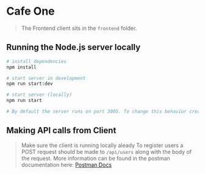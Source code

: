 # Cafe One

> The Frontend client sits in the `frontend` folder.

## Running the Node.js server locally

```bash
# install dependencies
npm install

# start server in development
npm run start:dev

# start server (locally)
npm run start

# By default the server runs on port 3005. To change this behavior create a .env file at the root of the project and specify the new PORT value.
```

## Making API calls from Client

> Make sure the client is running locally aleady
> To register users a POST request should be made to `/api/users` along with the body of the request. More information can be found in the postman documentation here: [Postman Docs](https://documenter.getpostman.com/view/2585467/Rzn8Q2Mb)
